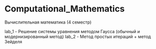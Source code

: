 ﻿# Computational_Mathematics
Вычислительная математика (4 семестр)

lab_1 - Решение системы уравнения методом Гаусса (обычный и модернизированный метод)
lab_2 - Метод простых итераций + метод Зейделя